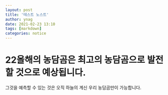 ```yaml
---
layout: post
title: '테스트 노스트'
author: ynag
date: 2021-02-23 13:10
tags: [markdown]
categories: notice
---
```


# 22올해의 농담곰은 최고의 농담곰으로 발전할 것으로 예상됩니다.

그것을 예측할 수 있는 것은 오직 하늘의 계신 우리 농담곰만이 가능합니다.
